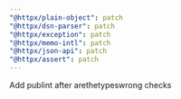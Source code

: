 ```yaml
---
"@httpx/plain-object": patch
"@httpx/dsn-parser": patch
"@httpx/exception": patch
"@httpx/memo-intl": patch
"@httpx/json-api": patch
"@httpx/assert": patch
---
```


Add publint after arethetypeswrong checks

